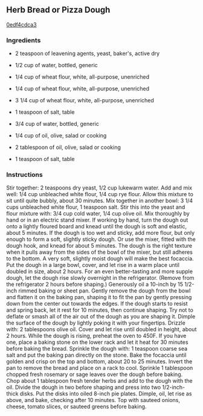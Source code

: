 ## Herb Bread or Pizza Dough

[0edf4cdca3](http://www.epicurious.com/recipes/food/views/herb-bread-or-pizza-dough-387046)

### Ingredients

 - 2 teaspoon of leavening agents, yeast, baker's, active dry

 - 1/2 cup of water, bottled, generic

 - 1/4 cup of wheat flour, white, all-purpose, unenriched

 - 1/4 cup of wheat flour, white, all-purpose, unenriched

 - 3 1/4 cup of wheat flour, white, all-purpose, unenriched

 - 1 teaspoon of salt, table

 - 3/4 cup of water, bottled, generic

 - 1/4 cup of oil, olive, salad or cooking

 - 2 tablespoon of oil, olive, salad or cooking

 - 1 teaspoon of salt, table

### Instructions

Stir together: 2 teaspoons dry yeast, 1/2 cup lukewarm water. Add and mix well: 1/4 cup unbleached white flour, 1/4 cup rye flour. Allow this mixture to sit until quite bubbly, about 30 minutes. Mix together in another bowl: 3 1/4 cups unbleached white flour, 1 teaspoon salt. Stir this into the yeast and flour mixture with: 3/4 cup cold water, 1/4 cup olive oil. Mix thoroughly by hand or in an electric stand mixer. If working by hand, turn the dough out onto a lightly floured board and knead until the dough is soft and elastic, about 5 minutes. If the dough is too wet and sticky, add more flour, but only enough to form a soft, slightly sticky dough. Or use the mixer, fitted with the dough hook, and knead for about 5 minutes. The dough is the right texture when it pulls away from the sides of the bowl of the mixer, but still adheres to the bottom. A very soft, slightly moist dough will make the best focaccia. Put the dough in a large bowl, cover, and let rise in a warm place until doubled in size, about 2 hours. For an even better-tasting and more supple dough, let the dough rise slowly overnight in the refrigerator. (Remove from the refrigerator 2 hours before shaping.) Generously oil a 10-inch by 15 1/2-inch rimmed baking or sheet pan. Gently remove the dough from the bowl and flatten it on the baking pan, shaping it to fit the pan by gently pressing down from the center out towards the edges. If the dough starts to resist and spring back, let it rest for 10 minutes, then continue shaping. Try not to deflate or smash all of the air out of the dough as you are shaping it. Dimple the surface of the dough by lightly poking it with your fingertips. Drizzle with: 2 tablespoons olive oil. Cover and let rise until doubled in height, about 2 hours. While the dough is rising, preheat the oven to 450F. If you have one, place a baking stone on the lower rack and let it heat for 30 minutes before baking the bread. Sprinkle the dough with: 1 teaspoon coarse sea salt and put the baking pan directly on the stone. Bake the focaccia until golden and crisp on the top and bottom, about 20 to 25 minutes. Invert the pan to remove the bread and place on a rack to cool. Sprinkle 1 tablespoon chopped fresh rosemary or sage leaves over the dough before baking. Chop about 1 tablespoon fresh tender herbs and add to the dough with the oil. Divide the dough in two before shaping and press into two 1/2-inch-thick disks. Put the disks into oiled 8-inch pie plates. Dimple, oil, let rise as above, and bake, checking after 10 minutes. Top with sauteed onions, cheese, tomato slices, or sauteed greens before baking.
